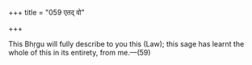 +++
title = "059 एतद् वो"

+++

This Bhṛgu will fully describe to you this (Law); this sage has learnt the whole of this in its entirety, from me.—(59)